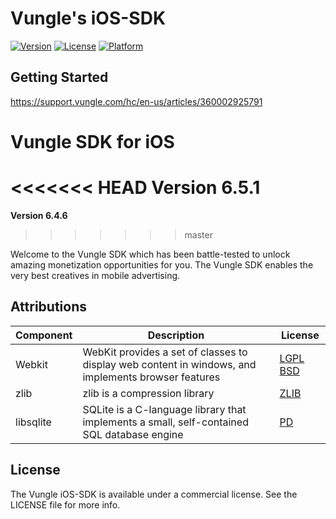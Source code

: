 
# Vungle's iOS-SDK
[![Version](https://img.shields.io/cocoapods/v/VungleSDK-iOS.svg?style=flat)](http://cocoapods.org/pods/VungleSDK-iOS)
[![License](https://img.shields.io/cocoapods/l/VungleSDK-iOS.svg?style=flat)](http://cocoapods.org/pods/VungleSDK-iOS)
[![Platform](https://img.shields.io/cocoapods/p/VungleSDK-iOS.svg?style=flat)](http://cocoapods.org/pods/VungleSDK-iOS)

## Getting Started
https://support.vungle.com/hc/en-us/articles/360002925791


Vungle SDK for iOS 
=======================

<<<<<<< HEAD
**Version 6.5.1**
=======
**Version 6.4.6**
>>>>>>> master

Welcome to the Vungle SDK which has been battle-tested to unlock amazing monetization opportunities for you.  The Vungle SDK enables the very best creatives in mobile advertising. 


## Attributions
| Component | Description                                                                                         | License                                         |
|-----------|-----------------------------------------------------------------------------------------------------|-------------------------------------------------|
| Webkit    | WebKit provides a set of classes to display web content in windows, and implements browser features | [LGPL BSD](https://webkit.org/licensing-webkit) |
| zlib      | zlib is a compression library                                                          | [ZLIB](https://www.zlib.net/zlib_license.html)  |
| libsqlite | SQLite is a C-language library that implements a small, self-contained SQL database engine          | [PD](https://www.sqlite.org/copyright.html)     |


## License
The Vungle iOS-SDK is available under a commercial license. See the LICENSE file for more info.
